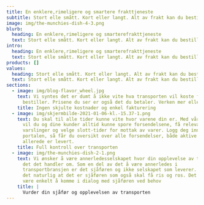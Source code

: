 ```yaml
---
title: En enklere,rimeligere og smartere frakttjeneste
subtitle: Stort elle smått. Kort eller langt. Alt av frakt kan du bestille her.
image: img/the-munchies-dish-4-3.png
blurb:
  heading: En enklere,rimeligere og smarterefrakttjeneste
  text: Stort elle smått. Kort eller langt. Alt av frakt kan du bestille her.
intro:
  heading: En enklere,rimeligere og smarterefrakttjeneste
  text: Stort elle smått. Kort eller langt. Alt av frakt kan du bestille her.
products: []
values:
  heading: Stort elle smått. Kort eller langt. Alt av frakt kan du bestille her.
  text: Stort elle smått. Kort eller langt. Alt av frakt kan du bestille her.
sections:
  - image: img/blog-flavor_wheel.jpg
    text: Vi syntes det er dumt å ikke vite hva transporten vil koste før man
      bestiller. Prisene du ser er også det du betaler. Verken mer eller mindre.
    title: Ingen skjulte kostnader og enkel fakturering
  - image: img/skjermbilde-2021-01-06-kl.-15.37-1.png
    text: Du skal til alle tider kunne vite hvor varene din er. Med vår smartness,
      vil du og dine kunder alltid kunne spore forsendelsene, få relevante
      varslinger og velge slott-tider for mottak av varer. Logg deg inn i
      portalen, så får du oversikt over alle forsendelser, både aktive og de som
      allerede er levert.
    title: Full kontroll over transporten
  - image: img/the-munchies-dish-2-1.png
    text: Vi ønsker å være annerledesselskapet hvor din opplevelse av transporten er
      det det handler om. Som en del av det å være annerledes i
      transportbransjen er det sjåføren og ikke selskapet som leverer. Så da er
      det naturlig at det er sjåføren som også skal få ris og ros. Det skal også
      være enkelt å komme i dialog med sjåføren ved behov
    title: |
      Vurder din sjåfør og opplevelsen av transporten
---
```

